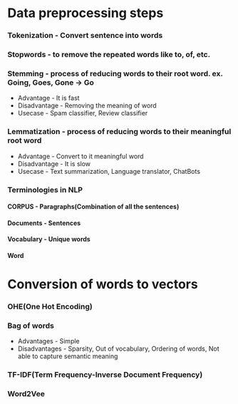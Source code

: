 # Data preprocessing steps

### Tokenization - Convert sentence into words
### Stopwords - to remove the repeated words like to, of, etc.
### Stemming - process of reducing words to their root word. ex. Going, Goes, Gone -> Go
- Advantage - It is fast
- Disadvantage - Removing the meaning of word
- Usecase - Spam classifier, Review classifier
### Lemmatization - process of reducing words to their meaningful root word
- Advantage - Convert to it meaningful word
- Disadvantage - It is slow
- Usecase - Text summarization, Language translator, ChatBots

### Terminologies in NLP
#### CORPUS - Paragraphs(Combination of all the sentences)
#### Documents - Sentences
#### Vocabulary - Unique words
#### Word

# Conversion of words to vectors

### OHE(One Hot Encoding) 
### Bag of words
- Advantages - Simple
- Disadvantages - Sparsity, Out of vocabulary, Ordering of words, Not able to capture semantic meaning
### TF-IDF(Term Frequency-Inverse Document Frequency)
### Word2Vee 

